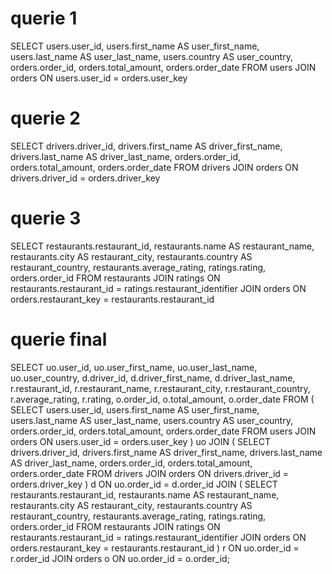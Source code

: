 # querie 1

SELECT 
    users.user_id,
    users.first_name AS user_first_name,
    users.last_name AS user_last_name,
    users.country AS user_country,
    orders.order_id,
    orders.total_amount,
    orders.order_date
FROM 
        users
    JOIN 
        orders 
    ON 
        users.user_id = orders.user_key


# querie 2

SELECT
    drivers.driver_id,
    drivers.first_name AS driver_first_name,
    drivers.last_name AS driver_last_name,
    orders.order_id,
    orders.total_amount,
    orders.order_date
FROM 
        drivers
    JOIN 
        orders
    ON 
        drivers.driver_id = orders.driver_key


# querie 3

SELECT
    restaurants.restaurant_id,
    restaurants.name AS restaurant_name,
    restaurants.city AS restaurant_city,
    restaurants.country AS restaurant_country,
    restaurants.average_rating,
    ratings.rating,
    orders.order_id 
FROM restaurants
    JOIN 
        ratings 
    ON 
        restaurants.restaurant_id = ratings.restaurant_identifier
    JOIN 
        orders
    ON 
        orders.restaurant_key = restaurants.restaurant_id 



# querie final

SELECT
    uo.user_id,
    uo.user_first_name,
    uo.user_last_name,
    uo.user_country,
    d.driver_id,
    d.driver_first_name,
    d.driver_last_name,
    r.restaurant_id,
    r.restaurant_name,
    r.restaurant_city,
    r.restaurant_country,
    r.average_rating,
    r.rating,
    o.order_id,
    o.total_amount,
    o.order_date
FROM 
    (
        SELECT 
            users.user_id,
            users.first_name AS user_first_name,
            users.last_name AS user_last_name,
            users.country AS user_country,
            orders.order_id,
            orders.total_amount,
            orders.order_date
        FROM 
            users
        JOIN 
            orders 
        ON 
            users.user_id = orders.user_key
    ) uo
JOIN 
    (
        SELECT
            drivers.driver_id,
            drivers.first_name AS driver_first_name,
            drivers.last_name AS driver_last_name,
            orders.order_id,
            orders.total_amount,
            orders.order_date
        FROM 
            drivers
        JOIN 
            orders
        ON 
            drivers.driver_id = orders.driver_key
    ) d
ON uo.order_id = d.order_id
JOIN 
    (
        SELECT
            restaurants.restaurant_id,
            restaurants.name AS restaurant_name,
            restaurants.city AS restaurant_city,
            restaurants.country AS restaurant_country,
            restaurants.average_rating,
            ratings.rating,
            orders.order_id 
        FROM restaurants
        JOIN 
            ratings 
        ON 
            restaurants.restaurant_id = ratings.restaurant_identifier
        JOIN 
            orders
        ON 
            orders.restaurant_key = restaurants.restaurant_id
    ) r
ON uo.order_id = r.order_id
JOIN 
    orders o
ON uo.order_id = o.order_id;

